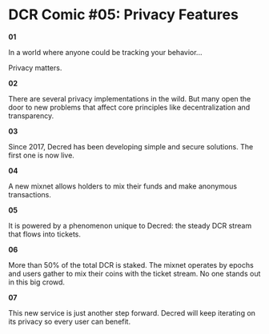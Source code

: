 # DCR Comic #05: Privacy Features



**01**

In a world where anyone could be tracking your behavior...

Privacy matters.



**02**

There are several privacy implementations in the wild. But many open the door to new problems that affect core principles like decentralization and transparency.



**03**

Since 2017, Decred has been developing simple and secure solutions. The first one is now live.



**04**

A new mixnet allows holders to mix their funds and make anonymous transactions.



**05**

It is powered by a phenomenon unique to Decred: the steady DCR stream that flows into tickets.



**06**

More than 50% of the total DCR is staked. The mixnet operates by epochs and users gather to mix their coins with the ticket stream. No one stands out in this big crowd.



**07**

This new service is just another step forward. Decred will keep iterating on its privacy so every user can benefit.











